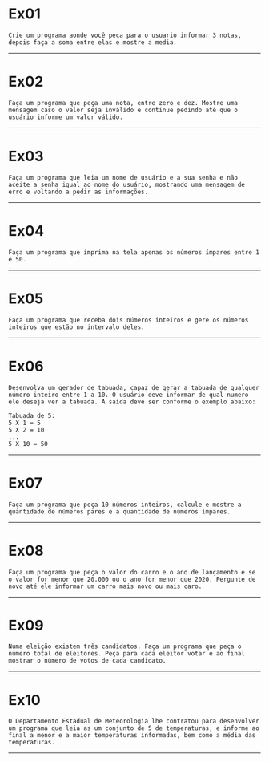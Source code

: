 # Ex01

`Crie um programa aonde você peça para o usuario informar 3 notas, depois faça a soma entre elas e mostre a media.`

---

# Ex02

`Faça um programa que peça uma nota, entre zero e dez. Mostre uma mensagem caso o valor seja inválido e continue pedindo até que o usuário informe um valor válido.`

---

# Ex03

`Faça um programa que leia um nome de usuário e a sua senha e não aceite a senha igual ao nome do usuário, mostrando uma mensagem de erro e voltando a pedir as informações.`

---

# Ex04

`Faça um programa que imprima na tela apenas os números ímpares entre 1 e 50.`

---

# Ex05

`Faça um programa que receba dois números inteiros e gere os números inteiros que estão no intervalo deles.`

---

# Ex06

`Desenvolva um gerador de tabuada, capaz de gerar a tabuada de qualquer número inteiro entre 1 a 10. O usuário deve informar de qual numero ele deseja ver a tabuada. A saída deve ser conforme o exemplo abaixo:`

```text
Tabuada de 5:
5 X 1 = 5
5 X 2 = 10
...
5 X 10 = 50
```

---

# Ex07

`Faça um programa que peça 10 números inteiros, calcule e mostre a quantidade de números pares e a quantidade de números ímpares.`

---

# Ex08

`Faça um programa que peça o valor do carro e o ano de lançamento e se o valor for menor que 20.000 ou o ano for menor que 2020. Pergunte de novo até ele informar um carro mais novo ou mais caro.`

---

# Ex09

`Numa eleição existem três candidatos. Faça um programa que peça o número total de eleitores. Peça para cada eleitor votar e ao final mostrar o número de votos de cada candidato.`

---

# Ex10

`O Departamento Estadual de Meteorologia lhe contratou para desenvolver um programa que leia as um conjunto de 5 de temperaturas, e informe ao final a menor e a maior temperaturas informadas, bem como a média das temperaturas.`

---
